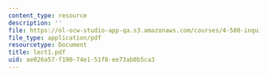 ```yaml
---
content_type: resource
description: ''
file: https://ol-ocw-studio-app-qa.s3.amazonaws.com/courses/4-580-inquiry-into-computation-and-design-fall-2006/ae026a57f19074e151f8ee73ab0b5ca3_lect1.pdf
file_type: application/pdf
resourcetype: Document
title: lect1.pdf
uid: ae026a57-f190-74e1-51f8-ee73ab0b5ca3
---
```

